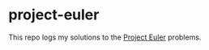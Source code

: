# project-euler

This repo logs my solutions to the [Project Euler](https://projecteuler.net/archives) problems.
